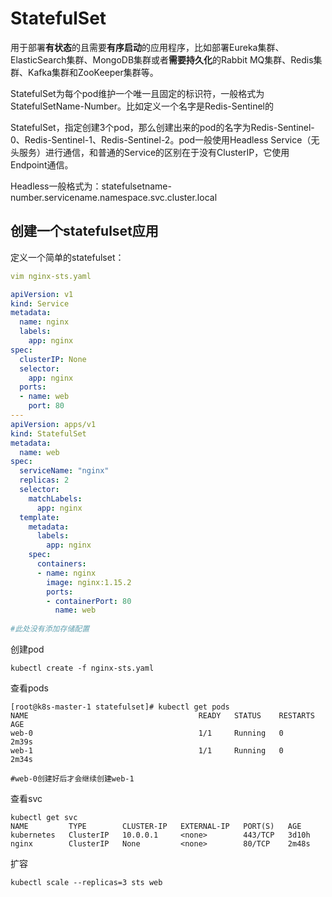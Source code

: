 # StatefulSet

用于部署**有状态**的且需要**有序启动**的应用程序，比如部署Eureka集群、ElasticSearch集群、MongoDB集群或者**需要持久化**的Rabbit MQ集群、Redis集群、Kafka集群和ZooKeeper集群等。

StatefulSet为每个pod维护一个唯一且固定的标识符，一般格式为StatefulSetName-Number。比如定义一个名字是Redis-Sentinel的

StatefulSet，指定创建3个pod，那么创建出来的pod的名字为Redis-Sentinel-0、Redis-Sentinel-1、Redis-Sentinel-2。pod一般使用Headless Service（无头服务）进行通信，和普通的Service的区别在于没有ClusterIP，它使用Endpoint通信。

Headless一般格式为：statefulsetname-number.servicename.namespace.svc.cluster.local

## 创建一个statefulset应用

定义一个简单的statefulset：

```yaml
vim nginx-sts.yaml

apiVersion: v1
kind: Service
metadata:
  name: nginx
  labels:
    app: nginx
spec:
  clusterIP: None
  selector:
    app: nginx
  ports:
  - name: web
    port: 80
---
apiVersion: apps/v1
kind: StatefulSet
metadata:
  name: web
spec:
  serviceName: "nginx"
  replicas: 2
  selector:
    matchLabels:
      app: nginx
  template:
    metadata:
      labels:  
        app: nginx
    spec:
      containers:
      - name: nginx
        image: nginx:1.15.2
        ports:
        - containerPort: 80
          name: web
     
#此处没有添加存储配置
```

创建pod

```shell
kubectl create -f nginx-sts.yaml
```

查看pods

```shell
[root@k8s-master-1 statefulset]# kubectl get pods
NAME                                      READY   STATUS    RESTARTS   AGE
web-0                                     1/1     Running   0          2m39s
web-1                                     1/1     Running   0          2m34s

#web-0创建好后才会继续创建web-1
```

查看svc

```shell
kubectl get svc
NAME         TYPE        CLUSTER-IP   EXTERNAL-IP   PORT(S)   AGE
kubernetes   ClusterIP   10.0.0.1     <none>        443/TCP   3d10h
nginx        ClusterIP   None         <none>        80/TCP    2m48s
```

扩容

```shell
kubectl scale --replicas=3 sts web
```



